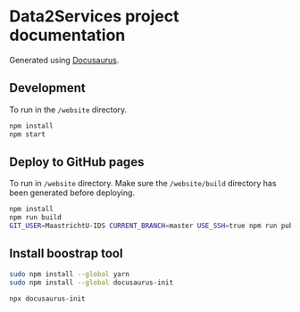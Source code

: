 # Data2Services project documentation

Generated using [Docusaurus](https://docusaurus.io/).

## Development

To run in the `/website` directory.

```bash
npm install
npm start
```

## Deploy to GitHub pages

To run in `/website` directory. Make sure the `/website/build` directory has been generated before deploying.

```bash
npm install
npm run build
GIT_USER=MaastrichtU-IDS CURRENT_BRANCH=master USE_SSH=true npm run publish-gh-pages
```

## Install boostrap tool

```bash
sudo npm install --global yarn
sudo npm install --global docusaurus-init

npx docusaurus-init
```

